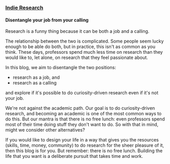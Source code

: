 ### [Indie Research](https://indieresearch.org)
#### Disentangle your job from your calling

Research is a funny thing because it can be both a job and a calling.

The relationship between the two is complicated. Some people seem lucky enough to be able do both, but in practice, this isn't as common as you think. These days, professors spend much less time on research than they would like to, let alone, on research that they feel passionate about.

In this blog, we aim to disentangle the two positions:
- research as a job, and
- research as a calling

and explore if it's possible to do curiosity-driven research even if it's not your job.

We're not against the academic path. Our goal is to do curiosity-driven research, and becoming an academic is one of the most common ways to do this. But our mantra is that there is no free lunch: even professors spend most of their time doing stuff they don't want to do. So with that in mind, might we consider other alternatives?

If you would like to design your life in a way that gives you the resources (skills, time, money, community) to do research for the sheer pleasure of it, then this blog is for you. But remember: there is no free lunch. Building the life that you want is a deliberate pursuit that takes time and work.
